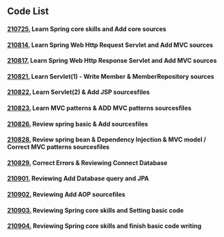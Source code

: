 ## Code List
#### [210725.](https://github.com/yujiah-github/learning-spring-archiving/tree/main/core) Learn Spring core skills and Add core sources
#### [210814.](https://github.com/yujiah-github/learning-spring-archiving/tree/main/servlet) Learn Spring Web Http Request Servlet and Add MVC sources
#### [210817.](https://github.com/yujiah-github/learning-spring-archiving/tree/main/servlet) Learn Spring Web Http Response Servlet and Add MVC sources
#### [210821.](https://github.com/yujiah-github/learning-spring-archiving/tree/main/servlet/src/main/java/hello/servlet/basic/domain/member) Learn Servlet(1) - Write Member & MemberRepository sources
#### [210822.](https://github.com/yujiah-github/learning-spring-archiving/tree/main/servlet/src/main/webapp/jsp) Learn Servlet(2) & Add JSP sourcesfiles
#### [210823.](https://github.com/yujiah-github/learning-spring-archiving/tree/main/servlet/src/main/java/hello/servlet/web/servletmvc) Learn MVC patterns & ADD MVC patterns sourcesfiles
#### [210826.](https://github.com/yujiah-github/learning-spring-archiving/tree/main/hello/src/main/java/com/example/hello) Review spring basic & Add sourcesfiles
#### [210828.](https://github.com/yujiah-github/learning-spring-archiving/tree/main/hello/src/main/java/com/example/hello) Review spring bean & Dependency Injection & MVC model / Correct MVC patterns sourcesfiles
#### [210829.](https://github.com/yujiah-github/learning-spring-archiving/tree/main/hello/src/main/java/com/example/hello) Correct Errors & Reviewing Connect Database
#### [210901.](https://github.com/yujiah-github/learning-spring-archiving/tree/main/hello/src/main/java/com/example/hello) Reviewing Add Database query and JPA
#### [210902.](https://github.com/yujiah-github/learning-spring-archiving/tree/main/hello/src/main/java/com/example/hello) Reviewing Add AOP sourcefiles
#### [210903.](https://github.com/yujiah-github/learning-spring-archiving/tree/main/core%202) Reviewing Spring core skills and Setting basic code
#### [210904.](https://github.com/yujiah-github/learning-spring-archiving/tree/main/core%202/src/main/java/hello/core) Reviewing Spring core skills and finish basic code writing
